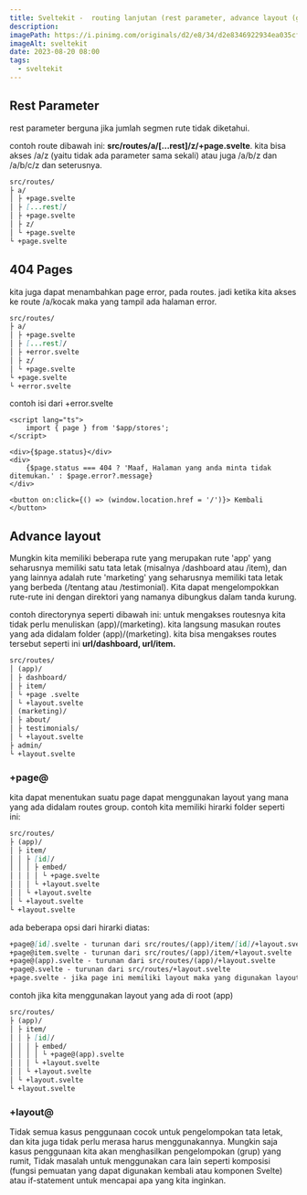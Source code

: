 ```yaml
---
title: Sveltekit -  routing lanjutan (rest parameter, advance layout (group, +page@.svelte, +page@{nama_group}.svelte, +layout@.svelte))
description:
imagePath: https://i.pinimg.com/originals/d2/e8/34/d2e8346922934ea035cf7c5a8b477ad8.jpg
imageAlt: sveltekit
date: 2023-08-20 08:00
tags:
  - sveltekit
---
```


## Rest Parameter

rest parameter berguna jika jumlah segmen rute tidak diketahui.

contoh route dibawah ini:
<b>src/routes/a/[...rest]/z/+page.svelte</b>.
kita bisa akses /a/z (yaitu tidak ada parameter sama sekali) atau juga /a/b/z dan /a/b/c/z dan seterusnya.

```md
src/routes/
├ a/
│ ├ +page.svelte
│ ├ [...rest]/
│ ├ +page.svelte
│ ├ z/
│ └ +page.svelte
└ +page.svelte
```

## 404 Pages

kita juga dapat menambahkan page error, pada routes. jadi ketika kita akses ke route /a/kocak maka yang tampil ada halaman error.

```md
src/routes/
├ a/
│ ├ +page.svelte
│ ├ [...rest]/
│ ├ +error.svelte
│ ├ z/
│ └ +page.svelte
└ +page.svelte
└ +error.svelte
```

contoh isi dari +error.svelte

```svelte title="src/routes/+page.svelte"
<script lang="ts">
	import { page } from '$app/stores';
</script>

<div>{$page.status}</div>
<div>
	{$page.status === 404 ? 'Maaf, Halaman yang anda minta tidak ditemukan.' : $page.error?.message}
</div>

<button on:click={() => (window.location.href = '/')}> Kembali </button>
```

## Advance layout

Mungkin kita memiliki beberapa rute yang merupakan rute 'app' yang seharusnya memiliki satu tata letak (misalnya /dashboard atau /item), dan yang lainnya adalah rute 'marketing' yang seharusnya memiliki tata letak yang berbeda (/tentang atau /testimonial). Kita dapat mengelompokkan rute-rute ini dengan direktori yang namanya dibungkus dalam tanda kurung.

contoh directorynya seperti dibawah ini:
untuk mengakses routesnya kita tidak perlu menuliskan (app)/(marketing). kita langsung masukan routes yang ada didalam folder (app)/(marketing). kita bisa mengakses routes tersebut seperti ini <b>url/dashboard, url/item.</b>

```md
src/routes/
│ (app)/
│ ├ dashboard/
│ ├ item/
│ └ +page .svelte
│ └ +layout.svelte
│ (marketing)/
│ ├ about/
│ ├ testimonials/
│ └ +layout.svelte
├ admin/
└ +layout.svelte
```

### +page@

kita dapat menentukan suatu page dapat menggunakan layout yang mana yang ada didalam routes group. contoh kita memiliki hirarki folder seperti ini:

```md
src/routes/
├ (app)/
│ ├ item/
│ │ ├ [id]/
│ │ │ ├ embed/
│ │ │ │ └ +page.svelte
│ │ │ └ +layout.svelte
│ │ └ +layout.svelte
│ └ +layout.svelte
└ +layout.svelte
```

ada beberapa opsi dari hirarki diatas:

```md
+page@[id].svelte - turunan dari src/routes/(app)/item/[id]/+layout.svelte
+page@item.svelte - turunan dari src/routes/(app)/item/+layout.svelte
+page@(app).svelte - turunan dari src/routes/(app)/+layout.svelte
+page@.svelte - turunan dari src/routes/+layout.svelte
+page.svelte - jika page ini memiliki layout maka yang digunakan layout tsb, jika tidak ada maka akan menjadi turunan dari src/routes/(app)/item/[id]/+layout.svelte
```

contoh jika kita menggunakan layout yang ada di root (app)

```md
src/routes/
├ (app)/
│ ├ item/
│ │ ├ [id]/
│ │ │ ├ embed/
│ │ │ │ └ +page@(app).svelte
│ │ │ └ +layout.svelte
│ │ └ +layout.svelte
│ └ +layout.svelte
└ +layout.svelte
```

### +layout@

Tidak semua kasus penggunaan cocok untuk pengelompokan tata letak, dan kita juga tidak perlu merasa harus menggunakannya. Mungkin saja kasus penggunaan kita akan menghasilkan pengelompokan (grup) yang rumit, Tidak masalah untuk menggunakan cara lain seperti komposisi (fungsi pemuatan yang dapat digunakan kembali atau komponen Svelte) atau if-statement untuk mencapai apa yang kita inginkan.

